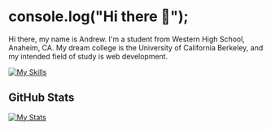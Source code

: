 # console.log("Hi there 👋");
Hi there, my name is Andrew. I'm a student from Western High School, Anaheim, CA. My dream college is the University of California Berkeley, and my intended field of study is web development.

[![My Skills](https://skillicons.dev/icons?i=linux,github,git,js,ts,cpp,cmake,py,express,mysql,graphql,react,nodejs,html,css)](https://skillicons.dev)

## GitHub Stats
[![My Stats](https://github-readme-stats.vercel.app/api?username=andrewtrann777&show_icons=true&theme=dark)](https://github-readme-stats.vercel.app)
